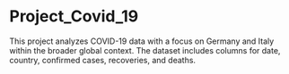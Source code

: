 # Project_Covid_19
This project analyzes COVID-19 data with a focus on Germany and Italy within the broader global context. The dataset  includes columns for date, country, confirmed cases, recoveries, and deaths. 
